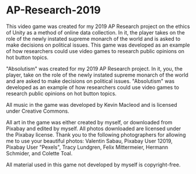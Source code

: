 # AP-Research-2019
This video game was created for my 2019 AP Research project on the ethics of Unity as a method of online data collection. In it, the player takes on the role of the newly instated supreme monarch of the world and is asked to make decisions on political issues. This game was developed as an example of how researchers could use video games to research public opinions on hot button topics.

"Absolutism" was created for my 2019 AP Research project. In it, you, the player, take on the role of the newly instated supreme monarch of the world and are asked to make decisions on political issues. "Absolutism" was developed as an example of how researchers could use video games to research public opinions on hot button topics. 

All music in the game was developed by Kevin Macleod and is licensed under Creative Commons.

All art in the game was either created by myself, or downloaded from Pixabay and edited by myself. All photos downloaded are licensed under the Pixabay license. Thank you to the following photographers for allowing me to use your beautiful photos: Valentin Sabau, Pixabay User 12019, Pixabay User "Pexels",  Tracy Lundgren, Felix Mittermeier, Hermann Schmider, and Colette Toal.

All material used in this game not developed by myself is copyright-free. 
